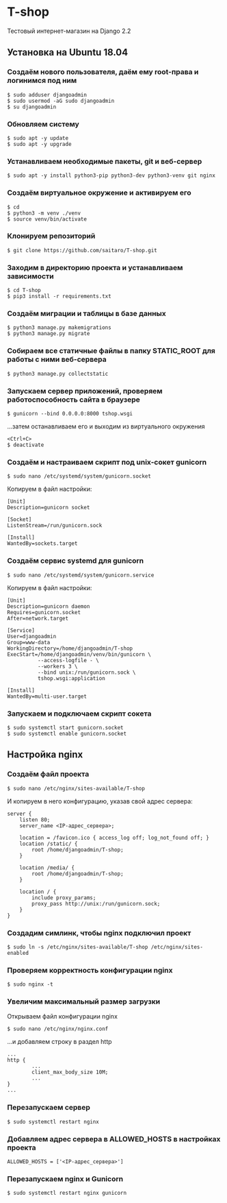 # T-shop
Тестовый интернет-магазин на Django 2.2

## Установка на Ubuntu 18.04
### Создаём нового пользователя, даём ему root-права и логинимся под ним
```
$ sudo adduser djangoadmin
$ sudo usermod -aG sudo djangoadmin
$ su djangoadmin
```
### Обновляем систему
```
$ sudo apt -y update
$ sudo apt -y upgrade
```
### Устанавливаем необходимые пакеты, git и веб-сервер
```
$ sudo apt -y install python3-pip python3-dev python3-venv git nginx
```
### Создаём виртуальное окружение и активируем его
```
$ cd
$ python3 -m venv ./venv
$ source venv/bin/activate
```
### Клонируем репозиторий
```
$ git clone https://github.com/saitaro/T-shop.git
```
### Заходим в директорию проекта и устанавливаем зависимости
```
$ cd T-shop
$ pip3 install -r requirements.txt 
```
### Создаём миграции и таблицы в базе данных
```
$ python3 manage.py makemigrations
$ python3 manage.py migrate
```
### Собираем все статичные файлы в папку STATIC_ROOT для работы с ними веб-сервера
```
$ python3 manage.py collectstatic
```
### Запускаем сервер приложений, проверяем работоспособность сайта в браузере
```
$ gunicorn --bind 0.0.0.0:8000 tshop.wsgi
```
...затем останавливаем его и выходим из виртуального окружения
```
<Ctrl+C>
$ deactivate
```
### Создаём и настраиваем скрипт под unix-сокет gunicorn
```
$ sudo nano /etc/systemd/system/gunicorn.socket
```
Копируем в файл настройки:
```
[Unit]
Description=gunicorn socket

[Socket]
ListenStream=/run/gunicorn.sock

[Install]
WantedBy=sockets.target
```
### Создаём сервис systemd для gunicorn
```
$ sudo nano /etc/systemd/system/gunicorn.service
```
Копируем в файл настройки:
```
[Unit]
Description=gunicorn daemon
Requires=gunicorn.socket
After=network.target

[Service]
User=djangoadmin
Group=www-data
WorkingDirectory=/home/djangoadmin/T-shop
ExecStart=/home/djangoadmin/venv/bin/gunicorn \
          --access-logfile - \
          --workers 3 \
          --bind unix:/run/gunicorn.sock \
          tshop.wsgi:application

[Install]
WantedBy=multi-user.target
```
### Запускаем и подключаем скрипт сокета
```
$ sudo systemctl start gunicorn.socket
$ sudo systemctl enable gunicorn.socket
```
## Настройка nginx
### Создаём файл проекта
```
$ sudo nano /etc/nginx/sites-available/T-shop
```
И копируем в него конфигурацию, указав свой адрес сервера:
```
server {
    listen 80;
    server_name <IP-адрес_сервера>;

    location = /favicon.ico { access_log off; log_not_found off; }
    location /static/ {
        root /home/djangoadmin/T-shop;
    }
    
    location /media/ {
        root /home/djangoadmin/T-shop;    
    }

    location / {
        include proxy_params;
        proxy_pass http://unix:/run/gunicorn.sock;
    }
}
```

### Создадим симлинк, чтобы nginx подключил проект
```
$ sudo ln -s /etc/nginx/sites-available/T-shop /etc/nginx/sites-enabled
```

### Проверяем корректность конфигурации nginx
```
$ sudo nginx -t
```

### Увеличим максимальный размер загрузки

Открываем файл конфигурации nginx

```
$ sudo nano /etc/nginx/nginx.conf
```

...и добавляем строку в раздел http

```
...
http {
        ...
        client_max_body_size 10M;
        ...
}
...
```

### Перезапускаем сервер

```
$ sudo systemctl restart nginx
```

### Добавляем адрес сервера в ALLOWED_HOSTS в настройках проекта

```
ALLOWED_HOSTS = ['<IP-адрес_сервера>']
```
### Перезапускаем nginx и Gunicorn

```
$ sudo systemctl restart nginx gunicorn
```
